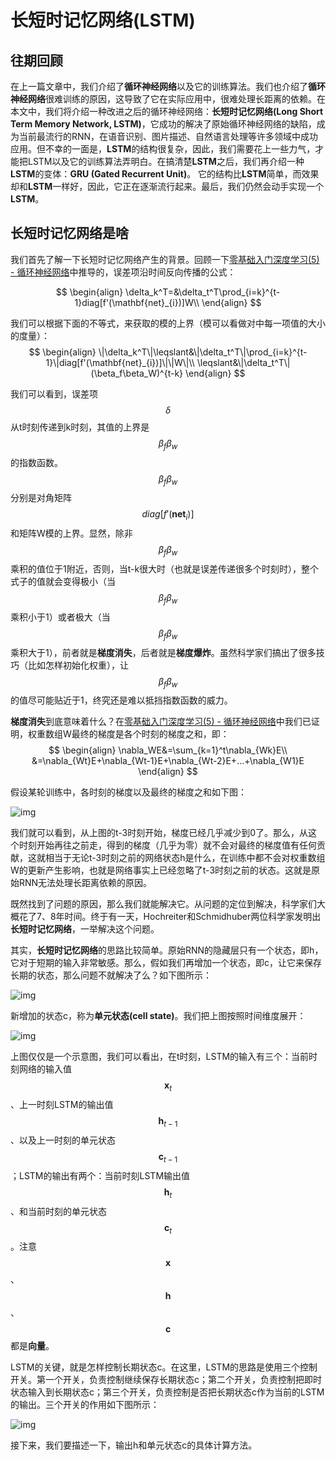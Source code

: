 # 长短时记忆网络(LSTM)

## 往期回顾

在上一篇文章中，我们介绍了**循环神经网络**以及它的训练算法。我们也介绍了**循环神经网络**很难训练的原因，这导致了它在实际应用中，很难处理长距离的依赖。在本文中，我们将介绍一种改进之后的循环神经网络：**长短时记忆网络(Long Short Term Memory Network, LSTM)**，它成功的解决了原始循环神经网络的缺陷，成为当前最流行的RNN，在语音识别、图片描述、自然语言处理等许多领域中成功应用。但不幸的一面是，**LSTM**的结构很复杂，因此，我们需要花上一些力气，才能把LSTM以及它的训练算法弄明白。在搞清楚**LSTM**之后，我们再介绍一种**LSTM**的变体：**GRU (Gated Recurrent Unit)**。 它的结构比**LSTM**简单，而效果却和**LSTM**一样好，因此，它正在逐渐流行起来。最后，我们仍然会动手实现一个**LSTM**。

## 长短时记忆网络是啥

我们首先了解一下长短时记忆网络产生的背景。回顾一下[零基础入门深度学习(5) - 循环神经网络](https://zybuluo.com/hanbingtao/note/541458)中推导的，误差项沿时间反向传播的公式：


$$
\begin{align}
\delta_k^T=&\delta_t^T\prod_{i=k}^{t-1}diag[f'(\mathbf{net}_{i})]W\\
\end{align}
$$




我们可以根据下面的不等式，来获取的模的上界（模可以看做对中每一项值的大小的度量）：
$$
\begin{align}
\|\delta_k^T\|\leqslant&\|\delta_t^T\|\prod_{i=k}^{t-1}\|diag[f'(\mathbf{net}_{i})]\|\|W\|\\
\leqslant&\|\delta_t^T\|(\beta_f\beta_W)^{t-k}
\end{align}
$$






我们可以看到，误差项$$\delta$$从t时刻传递到k时刻，其值的上界是$$\beta_f\beta_w$$的指数函数。$$\beta_f\beta_w$$分别是对角矩阵$$diag[f'(\mathbf{net}_{i})]$$和矩阵W模的上界。显然，除非$$\beta_f\beta_w$$乘积的值位于1附近，否则，当t-k很大时（也就是误差传递很多个时刻时），整个式子的值就会变得极小（当$$\beta_f\beta_w$$乘积小于1）或者极大（当$$\beta_f\beta_w$$乘积大于1），前者就是**梯度消失**，后者就是**梯度爆炸**。虽然科学家们搞出了很多技巧（比如怎样初始化权重），让$$\beta_f\beta_w$$的值尽可能贴近于1，终究还是难以抵挡指数函数的威力。

**梯度消失**到底意味着什么？在[零基础入门深度学习(5) - 循环神经网络](https://zybuluo.com/hanbingtao/note/541458)中我们已证明，权重数组W最终的梯度是各个时刻的梯度之和，即：
$$
\begin{align}
\nabla_WE&=\sum_{k=1}^t\nabla_{Wk}E\\
&=\nabla_{Wt}E+\nabla_{Wt-1}E+\nabla_{Wt-2}E+...+\nabla_{W1}E
\end{align}
$$






假设某轮训练中，各时刻的梯度以及最终的梯度之和如下图：

![img](http://upload-images.jianshu.io/upload_images/2256672-48784f6366412472.png?imageMogr2/auto-orient/strip%7CimageView2/2/w/1240)

我们就可以看到，从上图的t-3时刻开始，梯度已经几乎减少到0了。那么，从这个时刻开始再往之前走，得到的梯度（几乎为零）就不会对最终的梯度值有任何贡献，这就相当于无论t-3时刻之前的网络状态h是什么，在训练中都不会对权重数组W的更新产生影响，也就是网络事实上已经忽略了t-3时刻之前的状态。这就是原始RNN无法处理长距离依赖的原因。

既然找到了问题的原因，那么我们就能解决它。从问题的定位到解决，科学家们大概花了7、8年时间。终于有一天，Hochreiter和Schmidhuber两位科学家发明出**长短时记忆网络**，一举解决这个问题。

其实，**长短时记忆网络**的思路比较简单。原始RNN的隐藏层只有一个状态，即h，它对于短期的输入非常敏感。那么，假如我们再增加一个状态，即c，让它来保存长期的状态，那么问题不就解决了么？如下图所示：

![img](http://upload-images.jianshu.io/upload_images/2256672-71de4194da5a5ec4.png?imageMogr2/auto-orient/strip%7CimageView2/2/w/1240)

新增加的状态c，称为**单元状态(cell state)**。我们把上图按照时间维度展开：

![img](http://upload-images.jianshu.io/upload_images/2256672-715658c134b9d6f1.png?imageMogr2/auto-orient/strip%7CimageView2/2/w/1240)

上图仅仅是一个示意图，我们可以看出，在t时刻，LSTM的输入有三个：当前时刻网络的输入值$$\mathbf{x}_t$$、上一时刻LSTM的输出值$$\mathbf{h}_{t-1}$$、以及上一时刻的单元状态$$\mathbf{c}_{t-1}$$；LSTM的输出有两个：当前时刻LSTM输出值$$\mathbf{h}_t$$、和当前时刻的单元状态$$\mathbf{c}_t$$。注意$$\mathbf{x}$$、$$\mathbf{h}$$、$$\mathbf{c}$$都是**向量**。

LSTM的关键，就是怎样控制长期状态c。在这里，LSTM的思路是使用三个控制开关。第一个开关，负责控制继续保存长期状态c；第二个开关，负责控制把即时状态输入到长期状态c；第三个开关，负责控制是否把长期状态c作为当前的LSTM的输出。三个开关的作用如下图所示：

![img](http://upload-images.jianshu.io/upload_images/2256672-bff9353b92b9c488.png?imageMogr2/auto-orient/strip%7CimageView2/2/w/1240)

接下来，我们要描述一下，输出h和单元状态c的具体计算方法。